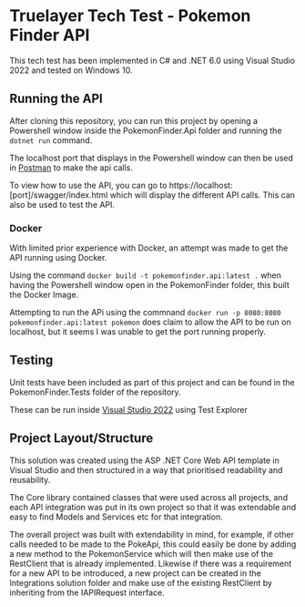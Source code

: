 # Truelayer Tech Test - Pokemon Finder API

This tech test has been implemented in C# and .NET 6.0 using Visual Studio 2022 and tested on Windows 10.

## Running the API

After cloning this repository, you can run this project by opening a Powershell window inside the PokemonFinder.Api folder and running the ```dotnet run``` command.

The localhost port that displays in the Powershell window can then be used in [Postman](https://www.postman.com/downloads/) to make the api calls.

To view how to use the API, you can go to ht<span>tps</span>://localhost:[port]/swagger/index.html which will display the different API calls. This can also be used to test the API.

### Docker

With limited prior experience with Docker, an attempt was made to get the API running using Docker.

Using the command ```docker build -t pokemonfinder.api:latest .``` when having the Powershell window open in the PokemonFinder folder, this built the Docker Image.

Attempting to run the APi using the commnand ```docker run -p 8080:8080 pokemonfinder.api:latest pokemon``` does claim to allow the API to be run on localhost, but it seems I was unable to get the port running properly.

## Testing

Unit tests have been included as part of this project and can be found in the PokemonFinder.Tests folder of the repository.

These can be run inside [Visual Studio 2022](https://visualstudio.microsoft.com/vs/) using Test Explorer

## Project Layout/Structure

This solution was created using the ASP .NET Core Web API template in Visual Studio and then structured in a way that prioritised readability and reusability.

The Core library contained classes that were used across all projects, and each API integration was put in its own project so that it was extendable and easy to find Models and Services etc for that integration.

The overall project was built with extendability in mind, for example, if other calls needed to be made to the PokeApi, this could easily be done by adding a new method to the PokemonService which will then make use of the RestClient that is already implemented. Likewise if there was a requirement for a new API to be introduced, a new project can be created in the Integrations solution folder and make use of the existing RestClient by inheriting from the IAPIRequest interface.
